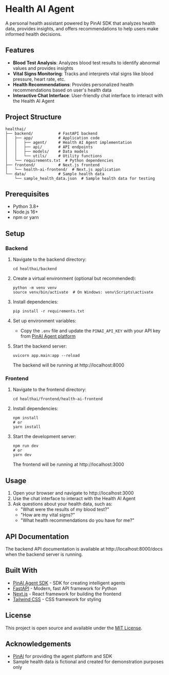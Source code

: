 # Health AI Agent

A personal health assistant powered by PinAI SDK that analyzes health data, provides insights, and offers recommendations to help users make informed health decisions.

## Features

- **Blood Test Analysis**: Analyzes blood test results to identify abnormal values and provides insights
- **Vital Signs Monitoring**: Tracks and interprets vital signs like blood pressure, heart rate, etc.
- **Health Recommendations**: Provides personalized health recommendations based on user's health data
- **Interactive Chat Interface**: User-friendly chat interface to interact with the Health AI Agent

## Project Structure

```
healthai/
├── backend/           # FastAPI backend
│   ├── app/           # Application code
│   │   ├── agent/     # Health AI Agent implementation
│   │   ├── api/       # API endpoints
│   │   ├── models/    # Data models
│   │   └── utils/     # Utility functions
│   └── requirements.txt  # Python dependencies
├── frontend/          # Next.js frontend
│   └── health-ai-frontend/  # Next.js application
└── data/              # Sample health data
    └── sample_health_data.json  # Sample health data for testing
```

## Prerequisites

- Python 3.8+
- Node.js 16+
- npm or yarn

## Setup

### Backend

1. Navigate to the backend directory:
   ```
   cd healthai/backend
   ```

2. Create a virtual environment (optional but recommended):
   ```
   python -m venv venv
   source venv/bin/activate  # On Windows: venv\Scripts\activate
   ```

3. Install dependencies:
   ```
   pip install -r requirements.txt
   ```

4. Set up environment variables:
   - Copy the `.env` file and update the `PINAI_API_KEY` with your API key from [PinAI Agent platform](https://agent.pinai.tech/profile)

5. Start the backend server:
   ```
   uvicorn app.main:app --reload
   ```

   The backend will be running at http://localhost:8000

### Frontend

1. Navigate to the frontend directory:
   ```
   cd healthai/frontend/health-ai-frontend
   ```

2. Install dependencies:
   ```
   npm install
   # or
   yarn install
   ```

3. Start the development server:
   ```
   npm run dev
   # or
   yarn dev
   ```

   The frontend will be running at http://localhost:3000

## Usage

1. Open your browser and navigate to http://localhost:3000
2. Use the chat interface to interact with the Health AI Agent
3. Ask questions about your health data, such as:
   - "What were the results of my blood test?"
   - "How are my vital signs?"
   - "What health recommendations do you have for me?"

## API Documentation

The backend API documentation is available at http://localhost:8000/docs when the backend server is running.

## Built With

- [PinAI Agent SDK](https://github.com/PIN-AI/pinai_agent_sdk) - SDK for creating intelligent agents
- [FastAPI](https://fastapi.tiangolo.com/) - Modern, fast API framework for Python
- [Next.js](https://nextjs.org/) - React framework for building the frontend
- [Tailwind CSS](https://tailwindcss.com/) - CSS framework for styling

## License

This project is open source and available under the [MIT License](LICENSE).

## Acknowledgements

- [PinAI](https://agent.pinai.tech/) for providing the agent platform and SDK
- Sample health data is fictional and created for demonstration purposes only 